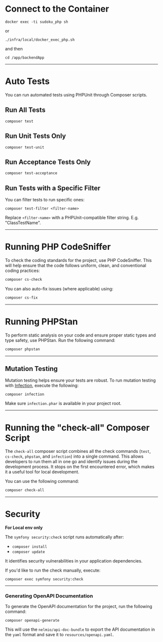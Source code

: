 # Connect to the Container
```shell
docker exec -ti sudoku_php sh
```

or

```shell
./infra/local/docker_exec_php.sh
```

and then 
```shell
cd /app/backendApp
```

---

# Auto Tests

You can run automated tests using PHPUnit through Composer scripts.

## Run All Tests
```shell
composer test
```

## Run Unit Tests Only
```shell
composer test-unit
```

## Run Acceptance Tests Only
```shell
composer test-acceptance
```

## Run Tests with a Specific Filter
You can filter tests to run specific ones:
```shell
composer test-filter <filter-name>
```

Replace `<filter-name>` with a PHPUnit-compatible filter string. E.g. "ClassTestName".

---

# Running PHP CodeSniffer

To check the coding standards for the project, use PHP CodeSniffer. This will help ensure that the code follows uniform,
clean, and conventional coding practices:

```bash
composer cs-check
```

You can also auto-fix issues (where applicable) using:

```bash
composer cs-fix
```

---

# Running PHPStan

To perform static analysis on your code and ensure proper static types and type safety, use PHPStan. Run the following
command:

```bash
composer phpstan
```

---

## Mutation Testing
Mutation testing helps ensure your tests are robust. To run mutation testing with [Infection](https://infection.github.io/), execute the following:
```shell
composer infection
```

Make sure `infection.phar` is available in your project root.

---

# Running the "check-all" Composer Script

The `check-all` composer script combines all the check commands (`test`, `cs-check`, `phpstan`, and `infection`) into a
single command. This allows developers to run them all in one go and identify issues during the development process. It
stops on the first encountered error, which makes it a useful tool for local development.

You can use the following command:

```bash
composer check-all
```

---

# Security

**For Local env only**

The `symfony security:check` script runs automatically after:
- `composer install`
- `composer update`

It identifies security vulnerabilities in your application dependencies.

If you'd like to run the check manually, execute:
```shell
composer exec symfony security:check
```

---

### Generating OpenAPI Documentation

To generate the OpenAPI documentation for the project, run the following command:

```shell
composer openapi-generate
```

This will use the `nelmio/api-doc-bundle` to export the API documentation in the `yaml` format and save it to `resources/openapi.yaml`.
